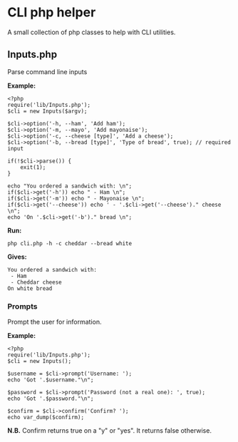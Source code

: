 # CLI php helper

A small collection of php classes to help with CLI utilities. 

## Inputs.php

Parse command line inputs

__Example:__

	<?php
	require('lib/Inputs.php');
	$cli = new Inputs($argv);
	
	$cli->option('-h, --ham', 'Add ham');
	$cli->option('-m, --mayo', 'Add mayonaise');
	$cli->option('-c, --cheese [type]', 'Add a cheese');
	$cli->option('-b, --bread [type]', 'Type of bread', true); // required input
	
	if(!$cli->parse()) {
		exit(1);	
	}
	
	echo "You ordered a sandwich with: \n";
	if($cli->get('-h')) echo " - Ham \n";
	if($cli->get('-m')) echo " - Mayonaise \n";
	if($cli->get('--cheese')) echo ' - '.$cli->get('--cheese')." cheese \n";
	echo 'On '.$cli->get('-b')." bread \n";

__Run:__

	php cli.php -h -c cheddar --bread white

__Gives:__
	
	You ordered a sandwich with:
	 - Ham
	 - Cheddar cheese
	On white bread

### Prompts

Prompt the user for information.

__Example:__
	
	<?php
	require('lib/Inputs.php');
	$cli = new Inputs();

	$username = $cli->prompt('Username: ');
	echo 'Got '.$username."\n";

	$password = $cli->prompt('Password (not a real one): ', true);
	echo 'Got '.$password."\n";

	$confirm = $cli->confirm('Confirm? ');
	echo var_dump($confirm);

__N.B.__ Confirm returns true on a "y" or "yes". It returns false otherwise. 

